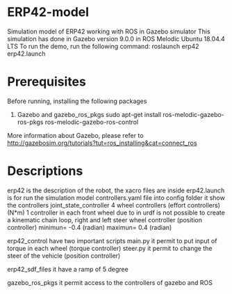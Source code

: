 # ERP42-model
Simulation model of ERP42 working with ROS in Gazebo simulator
This simulation has done in Gazebo version 9.0.0 in ROS Melodic Ubuntu 18.04.4 LTS
To run the demo, run the following command: roslaunch erp42 erp42.launch

# Prerequisites
Before running, installing the following packages

1. Gazebo and gazebo_ros_pkgs 
sudo apt-get install ros-melodic-gazebo-ros-pkgs ros-melodic-gazebo-ros-control

More information about Gazebo,  please refer to http://gazebosim.org/tutorials?tut=ros_installing&cat=connect_ros

# Descriptions
erp42 is the description of the robot, the xacro files are inside
erp42.launch is for run the simulation model 
controllers.yaml file into config folder it show the controllers
	joint_state_controller
	4 wheel controllers (effort controllers) (N*m)
	1 controller in each front wheel due to in urdf is not possible to create a kinematic chain loop, right and left 	steer wheel controller (position controller) minimun= -0.4 (radian) maximun= 0.4 (radian)
 
erp42_control 
have two important scripts 
main.py it permit to put input of torque in each wheel (torque controller)
steer.py it permit to change the steer of the vehicle  (position controller)

erp42_sdf_files
it have a ramp of 5 degree

gazebo_ros_pkgs
it permit access to the controllers of gazebo and ROS
